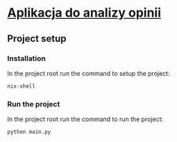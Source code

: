 # [Aplikacja do analizy opinii](https://github.com/JokeUrSelf/msi-opinion-rating)

## Project setup
### Installation
In the project root run the command to setup the project:
```bash
nix-shell
```

### Run the project
In the project root run the command to run the project:
```bash
python main.py
```

